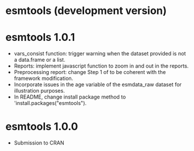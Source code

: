 # esmtools (development version)



# esmtools 1.0.1

* vars_consist function: trigger warning when the dataset provided is not a data.frame or a list.
* Reports: implement javascript function to zoom in and out in the reports. 
* Preprocessing report: change Step 1 of to be coherent with the framework modification.
* Incorporate issues in the age variable of the esmdata_raw dataset for illustration purposes.
* In README, change install package method to 'install.packages("esmtools").

# esmtools 1.0.0

* Submission to CRAN